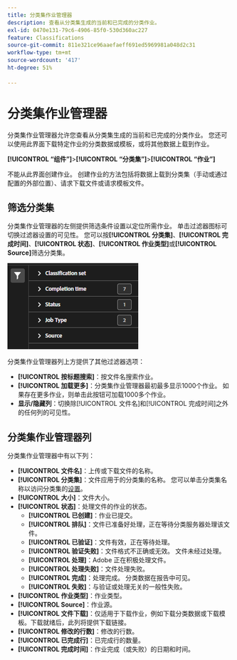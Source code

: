 ```yaml
---
title: 分类集作业管理器
description: 查看从分类集生成的当前和已完成的分类作业。
exl-id: 0470e131-79c6-4906-85f0-530d360ac227
feature: Classifications
source-git-commit: 811e321ce96aaefaeff691ed5969981a048d2c31
workflow-type: tm+mt
source-wordcount: '417'
ht-degree: 51%

---
```


# 分类集作业管理器

分类集作业管理器允许您查看从分类集生成的当前和已完成的分类作业。 您还可以使用此界面下载特定作业的分类数据或模板，或将其他数据上载到作业。

**[!UICONTROL “组件”]**>**[!UICONTROL “分类集”]**>**[!UICONTROL “作业”]**

不能从此界面创建作业。 创建作业的方法包括将数据上载到分类集（手动或通过配置的外部位置）、请求下载文件或请求模板文件。

## 筛选分类集

分类集作业管理器的左侧提供筛选条件设置以定位所需作业。 单击过滤器图标可切换过滤器设置的可见性。 您可以按&#x200B;**[!UICONTROL 分类集]**、**[!UICONTROL 完成时间]**、**[!UICONTROL 状态]**、**[!UICONTROL 作业类型]**&#x200B;或&#x200B;**[!UICONTROL Source]**&#x200B;筛选分类集。

![分类集作业筛选器](../assets/classification-set-job-filters.png)

分类集作业管理器列上方提供了其他过滤器选项：

* **[!UICONTROL 按标题搜索]**：按文件名搜索作业。
* **[!UICONTROL 加载更多]**：分类集作业管理器最初最多显示1000个作业。 如果存在更多作业，则单击此按钮可加载1000多个作业。
* **显示/隐藏列**：切换除[!UICONTROL 文件名]和[!UICONTROL 完成时间]之外的任何列的可见性。

## 分类集作业管理器列

分类集作业管理器中有以下列：

* **[!UICONTROL 文件名]**：上传或下载文件的名称。
* **[!UICONTROL 分类集]**：文件应用于的分类集的名称。 您可以单击分类集名称以访问分类集的[设置](manage/settings.md)。
* **[!UICONTROL 大小]**：文件大小。
* **[!UICONTROL 状态]**：处理文件的作业的状态。
   * **[!UICONTROL 已创建]**：作业已提交。
   * **[!UICONTROL 排队]**：文件已准备好处理，正在等待分类服务器处理该文件。
   * **[!UICONTROL 已验证]**：文件有效，正在等待处理。
   * **[!UICONTROL 验证失败]**：文件格式不正确或无效。 文件未经过处理。
   * **[!UICONTROL 处理]**：Adobe 正在积极处理文件。
   * **[!UICONTROL 处理失败]**：文件处理失败。
   * **[!UICONTROL 完成]**：处理完成。 分类数据在报告中可见。
   * **[!UICONTROL 失败]**：与验证或处理无关的一般性失败。
* **[!UICONTROL 作业类型]**：作业类型。
* **[!UICONTROL Source]**：作业源。
* **[!UICONTROL 文件下载]**：仅适用于下载作业，例如下载分类数据或下载模板。下载就绪后，此列将提供下载链接。
* **[!UICONTROL 修改的行数]**：修改的行数。
* **[!UICONTROL 已完成行]**：已完成行的数量。
* **[!UICONTROL 完成时间]**：作业完成（或失败）的日期和时间。
